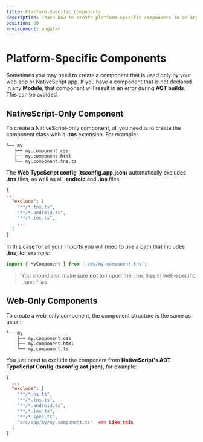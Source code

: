```yaml
---
title: Platform-Specific Components
description: Learn how to create platform-specific components in an Angular and NativeScript code-sharing project
position: 60
environment: angular
---
```


# Platform-Specific Components

Sometimes you may need to create a component that is used only by your web app or NativeScript app.
If you have a component that is not declared in any **Module**, that component will result in an error during **AOT builds**. This can be avoided.

## NativeScript-Only Component

To create a NativeScript-only component, all you need is to create the component class with a **.tns** extension. For example: 

```
└── my
   ├── my.component.css
   ├── my.component.html
   └── my.component.tns.ts
```

The **Web TypeScript config** (**tsconfig.app.json**) automatically excludes **.tns** files, as well as all **.android** and **.ios** files.

```JSON
{
...
  "exclude": [
    "**/*.tns.ts",
    "**/*.android.ts",
    "**/*.ios.ts",
    ...
  ]
}
```

In this case for all your imports you will need to use a path that includes **.tns**, for example:

```TypeScript
import { MyComponent } from './my/my.component.tns';
```

> You should also make sure **not** to import the `.tns` files in web-specific `.spec` files.

## Web-Only Components

To create a web-only component, the component structure is the same as usual:

```
└── my
    ├── my.component.css
    ├── my.component.html
    └── my.component.ts
```

You just need to exclude the component from **NativeScript's AOT TypeScript Config** (**tsconfig.aot.json**), for example:

```JSON
{
  ...
  "exclude": [
    "**/*.ns.ts",
    "**/*.tns.ts",
    "**/*.android.ts",
    "**/*.ios.ts",
    "**/*.spec.ts",
    "src/app/my/my.component.ts"  <== Like this
  ]
}
```